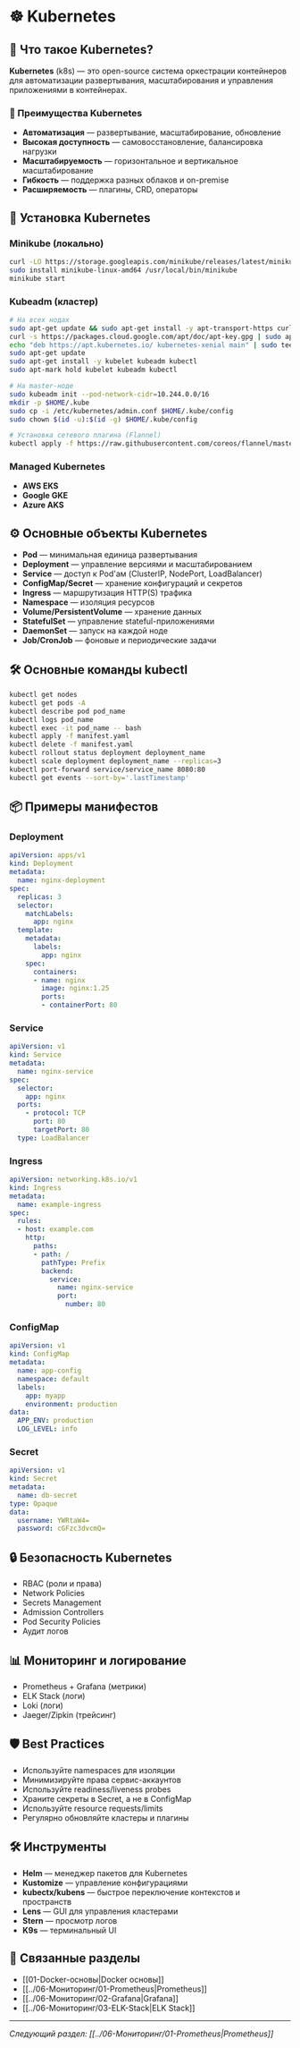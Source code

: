 # ☸️ Kubernetes

## 📖 Что такое Kubernetes?

**Kubernetes** (k8s) — это open-source система оркестрации контейнеров для автоматизации развертывания, масштабирования и управления приложениями в контейнерах.

### 🎯 Преимущества Kubernetes
- **Автоматизация** — развертывание, масштабирование, обновление
- **Высокая доступность** — самовосстановление, балансировка нагрузки
- **Масштабируемость** — горизонтальное и вертикальное масштабирование
- **Гибкость** — поддержка разных облаков и on-premise
- **Расширяемость** — плагины, CRD, операторы

## 🚀 Установка Kubernetes

### Minikube (локально)
```bash
curl -LO https://storage.googleapis.com/minikube/releases/latest/minikube-linux-amd64
sudo install minikube-linux-amd64 /usr/local/bin/minikube
minikube start
```

### Kubeadm (кластер)
```bash
# На всех нодах
sudo apt-get update && sudo apt-get install -y apt-transport-https curl
curl -s https://packages.cloud.google.com/apt/doc/apt-key.gpg | sudo apt-key add -
echo "deb https://apt.kubernetes.io/ kubernetes-xenial main" | sudo tee /etc/apt/sources.list.d/kubernetes.list
sudo apt-get update
sudo apt-get install -y kubelet kubeadm kubectl
sudo apt-mark hold kubelet kubeadm kubectl

# На master-ноде
sudo kubeadm init --pod-network-cidr=10.244.0.0/16
mkdir -p $HOME/.kube
sudo cp -i /etc/kubernetes/admin.conf $HOME/.kube/config
sudo chown $(id -u):$(id -g) $HOME/.kube/config

# Установка сетевого плагина (Flannel)
kubectl apply -f https://raw.githubusercontent.com/coreos/flannel/master/Documentation/kube-flannel.yml
```

### Managed Kubernetes
- **AWS EKS**
- **Google GKE**
- **Azure AKS**

## ⚙️ Основные объекты Kubernetes
- **Pod** — минимальная единица развертывания
- **Deployment** — управление версиями и масштабированием
- **Service** — доступ к Pod'ам (ClusterIP, NodePort, LoadBalancer)
- **ConfigMap/Secret** — хранение конфигураций и секретов
- **Ingress** — маршрутизация HTTP(S) трафика
- **Namespace** — изоляция ресурсов
- **Volume/PersistentVolume** — хранение данных
- **StatefulSet** — управление stateful-приложениями
- **DaemonSet** — запуск на каждой ноде
- **Job/CronJob** — фоновые и периодические задачи

## 🛠️ Основные команды kubectl
```bash
kubectl get nodes
kubectl get pods -A
kubectl describe pod pod_name
kubectl logs pod_name
kubectl exec -it pod_name -- bash
kubectl apply -f manifest.yaml
kubectl delete -f manifest.yaml
kubectl rollout status deployment deployment_name
kubectl scale deployment deployment_name --replicas=3
kubectl port-forward service/service_name 8080:80
kubectl get events --sort-by='.lastTimestamp'
```

## 📦 Примеры манифестов

### Deployment
```yaml
apiVersion: apps/v1
kind: Deployment
metadata:
  name: nginx-deployment
spec:
  replicas: 3
  selector:
    matchLabels:
      app: nginx
  template:
    metadata:
      labels:
        app: nginx
    spec:
      containers:
      - name: nginx
        image: nginx:1.25
        ports:
        - containerPort: 80
```

### Service
```yaml
apiVersion: v1
kind: Service
metadata:
  name: nginx-service
spec:
  selector:
    app: nginx
  ports:
    - protocol: TCP
      port: 80
      targetPort: 80
  type: LoadBalancer
```

### Ingress
```yaml
apiVersion: networking.k8s.io/v1
kind: Ingress
metadata:
  name: example-ingress
spec:
  rules:
  - host: example.com
    http:
      paths:
      - path: /
        pathType: Prefix
        backend:
          service:
            name: nginx-service
            port:
              number: 80
```

### ConfigMap
```yaml
apiVersion: v1
kind: ConfigMap
metadata:
  name: app-config
  namespace: default
  labels:
    app: myapp
    environment: production
data:
  APP_ENV: production
  LOG_LEVEL: info
```

### Secret
```yaml
apiVersion: v1
kind: Secret
metadata:
  name: db-secret
type: Opaque
data:
  username: YWRtaW4=
  password: cGFzc3dvcmQ=
```

## 🔒 Безопасность Kubernetes
- RBAC (роли и права)
- Network Policies
- Secrets Management
- Admission Controllers
- Pod Security Policies
- Аудит логов

## 📊 Мониторинг и логирование
- Prometheus + Grafana (метрики)
- ELK Stack (логи)
- Loki (логи)
- Jaeger/Zipkin (трейсинг)

## 🛡️ Best Practices
- Используйте namespaces для изоляции
- Минимизируйте права сервис-аккаунтов
- Используйте readiness/liveness probes
- Храните секреты в Secret, а не в ConfigMap
- Используйте resource requests/limits
- Регулярно обновляйте кластеры и плагины

## 🛠️ Инструменты
- **Helm** — менеджер пакетов для Kubernetes
- **Kustomize** — управление конфигурациями
- **kubectx/kubens** — быстрое переключение контекстов и пространств
- **Lens** — GUI для управления кластерами
- **Stern** — просмотр логов
- **K9s** — терминальный UI

## 🔗 Связанные разделы
- [[01-Docker-основы|Docker основы]]
- [[../06-Мониторинг/01-Prometheus|Prometheus]]
- [[../06-Мониторинг/02-Grafana|Grafana]]
- [[../06-Мониторинг/03-ELK-Stack|ELK Stack]]

---

*Следующий раздел: [[../06-Мониторинг/01-Prometheus|Prometheus]]* 